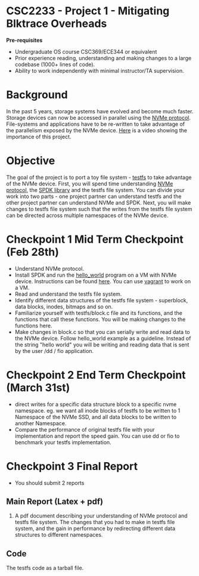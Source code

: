 # CSC2233 - Project 1 - Mitigating Blktrace Overheads

**Pre-requisites**

- Undergraduate OS course CSC369/ECE344 or equivalent
- Prior experience reading, understanding and making changes to a large codebase (1000+ lines of code).
- Ability to work independently with minimal instructor/TA supervision.

# Background

In the past 5 years, storage systems have evolved and become much faster. Storage devices can now be accessed in parallel using the [NVMe protocol](https://nvmexpress.org/). File-systems and applications have to be re-written to take advantage of the parallelism exposed by the NVMe device.
[Here](https://www.youtube.com/watch?v=qOpZbzupt9M) is a video showing the importance of this project.

# Objective

The goal of the project is to port a toy file system - [testfs](https://github.com/shehbazj/testfs) to take advantage of the NVMe device. First, you will spend time understanding [NVMe protocol](https://nvmexpress.org/), the [SPDK library](https://spdk.io/) and the testfs file system. You can divide your work into two parts - one project partner can understand testfs and the other project partner can understand NVMe and SPDK.
Next, you will make changes to testfs file system such that the writes from the testfs file system can be directed across multiple namespaces of the NVMe device.

# Checkpoint 1 Mid Term Checkpoint (Feb 28th)
- Understand NVMe protocol.
- Install SPDK and run the [hello_world](https://github.com/spdk/spdk/blob/master/examples/nvme/hello_world/hello_world.c) program on a VM with NVMe device. Instructions can be found [here](https://software.intel.com/en-us/articles/accelerating-your-nvme-drives-with-spdk). You can use [vagrant](https://spdk.io/doc/vagrant.html) to work on a VM.
- Read and understand the testfs file system.
- Identify different data structures of the testfs file system - superblock, data blocks, inodes, bitmaps and so on.
- Familiarize yourself with testfs/block.c file and its functions, and the functions that call these functions. You will be making changes to the functions here.
- Make changes in block.c so that you can serially write and read data to the NVMe device. Follow hello_world example as a guideline. Instead of the string "hello world" you will be writing and reading data that is sent by the user /dd / fio application.

# Checkpoint 2 End Term Checkpoint (March 31st)
- direct writes for a specific data structure block to a specific nvme namespace. eg. we want all inode blocks of testfs to be written to 1 Namespace of the NVMe SSD, and all data blocks to be written to another Namespace.
- Compare the performance of original testfs file with your implementation and report the speed gain. You can use dd or fio to benchmark your testfs implementation.

# Checkpoint 3 Final Report
- You should submit 2 reports

## Main Report (Latex + pdf)
1. A pdf document describing your understanding of NVMe protocol and testfs file system. The changes that you had to make in testfs file system, and the gain in performance by redirecting different data structures to different namespaces.

## Code
The testfs code as a tarball file.
